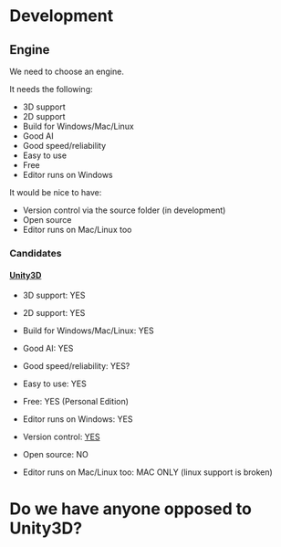 # Development

## Engine

We need to choose an engine.

It needs the following:
* 3D support
* 2D support
* Build for Windows/Mac/Linux
* Good AI
* Good speed/reliability
* Easy to use
* Free
* Editor runs on Windows

It would be nice to have:
* Version control via the source folder (in development)
* Open source
* Editor runs on Mac/Linux too


### Candidates

#### [Unity3D](https://unity3d.com/)
* 3D support: YES
* 2D support: YES
* Build for Windows/Mac/Linux: YES
* Good AI: YES
* Good speed/reliability: YES?
* Easy to use: YES
* Free: YES (Personal Edition)
* Editor runs on Windows: YES

* Version control: [YES](https://unity.github.com/)
* Open source: NO
* Editor runs on Mac/Linux too: MAC ONLY (linux support is broken)

# Do we have anyone opposed to Unity3D?
